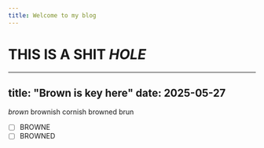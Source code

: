 ```yaml
---
title: Welcome to my blog
---
```


# THIS IS A SHIT *HOLE* 

---
title: "Brown is key here"
date: 2025-05-27
---

_*brown*_ brownish cornish browned brun
- [ ] BROWNE
- [ ] BROWNED
